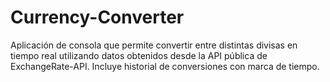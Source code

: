 # Currency-Converter
Aplicación de consola que permite convertir entre distintas divisas en tiempo real utilizando datos obtenidos desde la API pública de ExchangeRate-API. Incluye historial de conversiones con marca de tiempo.
